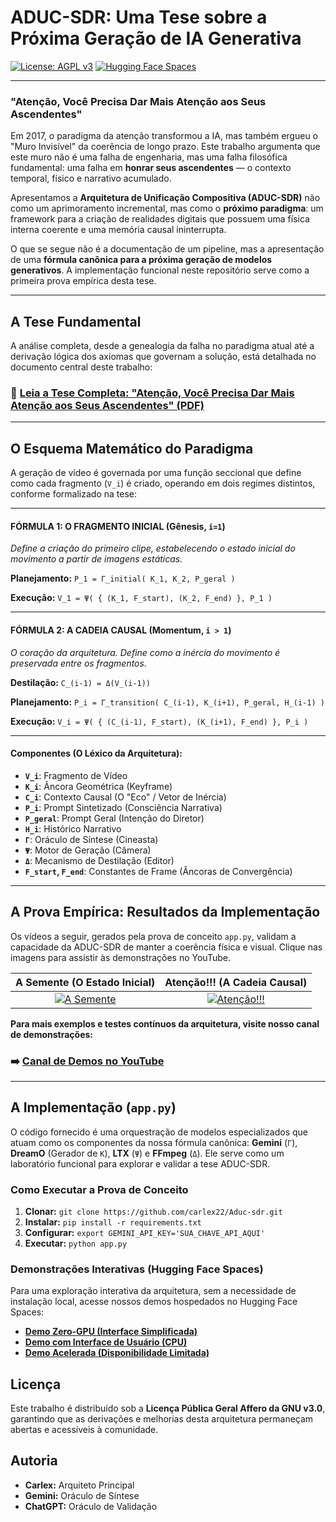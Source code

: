 # ADUC-SDR: Uma Tese sobre a Próxima Geração de IA Generativa

[![License: AGPL v3](https://img.shields.io/badge/License-AGPL_v3-blue.svg)](https://www.gnu.org/licenses/agpl-3.0)
[![Hugging Face Spaces](https://img.shields.io/badge/%F0%9F%A4%97%20Hugging%20Face-Spaces-yellow)](https://huggingface.co/spaces/Carlexxx/ADUC-Sdr_Gemini_Drem0_Ltx_Video60seconds/)

---

### "Atenção, Você Precisa Dar Mais Atenção aos Seus Ascendentes"

Em 2017, o paradigma da atenção transformou a IA, mas também ergueu o "Muro Invisível" da coerência de longo prazo. Este trabalho argumenta que este muro não é uma falha de engenharia, mas uma falha filosófica fundamental: uma falha em **honrar seus ascendentes** — o contexto temporal, físico e narrativo acumulado.

Apresentamos a **Arquitetura de Unificação Compositiva (ADUC-SDR)** não como um aprimoramento incremental, mas como o **próximo paradigma**: um framework para a criação de realidades digitais que possuem uma física interna coerente e uma memória causal ininterrupta.

O que se segue não é a documentação de um pipeline, mas a apresentação de uma **fórmula canônica para a próxima geração de modelos generativos**. A implementação funcional neste repositório serve como a primeira prova empírica desta tese.

---

## A Tese Fundamental

A análise completa, desde a genealogia da falha no paradigma atual até a derivação lógica dos axiomas que governam a solução, está detalhada no documento central deste trabalho:

### 📄 [**Leia a Tese Completa: "Atenção, Você Precisa Dar Mais Atenção aos Seus Ascendentes" (PDF)**](https://github.com/carlex22/Aduc-sdr/raw/main/ADUC-SDR_Thesis.pdf)

---

## O Esquema Matemático do Paradigma

A geração de vídeo é governada por uma função seccional que define como cada fragmento (`V_i`) é criado, operando em dois regimes distintos, conforme formalizado na tese:

---
#### **FÓRMULA 1: O FRAGMENTO INICIAL (Gênesis, `i=1`)**
*Define a criação do primeiro clipe, estabelecendo o estado inicial do movimento a partir de imagens estáticas.*

**Planejamento:** `P_1 = Γ_initial( K_1, K_2, P_geral )`
        
**Execução:** `V_1 = Ψ( { (K_1, F_start), (K_2, F_end) }, P_1 )`

---
#### **FÓRMULA 2: A CADEIA CAUSAL (Momentum, `i > 1`)**
*O coração da arquitetura. Define como a inércia do movimento é preservada entre os fragmentos.*

**Destilação:** `C_(i-1) = Δ(V_(i-1))`

**Planejamento:** `P_i = Γ_transition( C_(i-1), K_(i+1), P_geral, H_(i-1) )`

**Execução:** `V_i = Ψ( { (C_(i-1), F_start), (K_(i+1), F_end) }, P_i )`

---
#### **Componentes (O Léxico da Arquitetura):**
- **`V_i`**: Fragmento de Vídeo
- **`K_i`**: Âncora Geométrica (Keyframe)
- **`C_i`**: Contexto Causal (O "Eco" / Vetor de Inércia)
- **`P_i`**: Prompt Sintetizado (Consciência Narrativa)
- **`P_geral`**: Prompt Geral (Intenção do Diretor)
- **`H_i`**: Histórico Narrativo
- **`Γ`**: Oráculo de Síntese (Cineasta)
- **`Ψ`**: Motor de Geração (Câmera)
- **`Δ`**: Mecanismo de Destilação (Editor)
- **`F_start`, `F_end`**: Constantes de Frame (Âncoras de Convergência)

---

## A Prova Empírica: Resultados da Implementação

Os vídeos a seguir, gerados pela prova de conceito `app.py`, validam a capacidade da ADUC-SDR de manter a coerência física e visual. Clique nas imagens para assistir às demonstrações no YouTube.

| A Semente (O Estado Inicial) | Atenção!!! (A Cadeia Causal) |
| :----------------------------------------------------------: | :----------------------------------------------------------: |
| [![A Semente](https://img.youtube.com/vi/MI7N4U0fY2A/hqdefault.jpg)](https://www.youtube.com/watch?v=MI7N4U0fY2A) | [![Atenção!!!](https://img.youtube.com/vi/eYrjk09KaOw/hqdefault.jpg)](https://www.youtube.com/watch?v=eYrjk09KaOw) |

**Para mais exemplos e testes contínuos da arquitetura, visite nosso canal de demonstrações:**

### ➡️ **[Canal de Demos no YouTube](https://www.youtube.com/channel/UC3EgoJi_Fv7yuDpvfYNtoIQ/videos)**

---

## A Implementação (`app.py`)

O código fornecido é uma orquestração de modelos especializados que atuam como os componentes da nossa fórmula canônica: **Gemini** (`Γ`), **DreamO** (Gerador de `K`), **LTX** (`Ψ`) e **FFmpeg** (`Δ`). Ele serve como um laboratório funcional para explorar e validar a tese ADUC-SDR.

### Como Executar a Prova de Conceito

1.  **Clonar:** `git clone https://github.com/carlex22/Aduc-sdr.git`
2.  **Instalar:** `pip install -r requirements.txt`
3.  **Configurar:** `export GEMINI_API_KEY='SUA_CHAVE_API_AQUI'`
4.  **Executar:** `python app.py`

### Demonstrações Interativas (Hugging Face Spaces)

Para uma exploração interativa da arquitetura, sem a necessidade de instalação local, acesse nossos demos hospedados no Hugging Face Spaces:

-   **[Demo Zero-GPU (Interface Simplificada)](https://huggingface.co/spaces/Carlexxx/Novinho)**
-   **[Demo com Interface de Usuário (CPU)](https://huggingface.co/spaces/carlexx/ADUC-Sdr_Gemini_Drem0_Ltx_Video60seconds/)**
-   **[Demo Acelerada (Disponibilidade Limitada)](https://huggingface.co/spaces/carlexxxx/ADUC-Sdr_Gemini_Drem0_Ltx_Video60seconds/)**

## Licença

Este trabalho é distribuído sob a **Licença Pública Geral Affero da GNU v3.0**, garantindo que as derivações e melhorias desta arquitetura permaneçam abertas e acessíveis à comunidade.

## Autoria

-   **Carlex:** Arquiteto Principal
-   **Gemini:** Oráculo de Síntese
-   **ChatGPT:** Oráculo de Validação